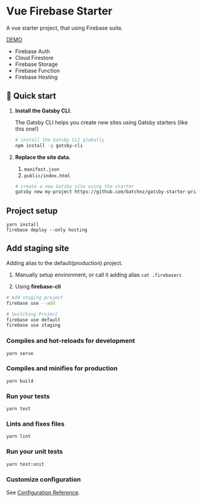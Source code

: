 # Vue Firebase Starter

A vue starter project, that using Firebase suite.

[DEMO](https://vue-firebase-starter-e8020.web.app/)

* Firebase Auth
* Cloud Firestore
* Firebase Storage
* Firebase Function
* Firebase Hosting

## 🚀 Quick start

1.  **Install the Gatsby CLI.**

    The Gatsby CLI helps you create new sites using Gatsby starters (like this one!)

    ```sh
    # install the Gatsby CLI globally
    npm install -g gatsby-cli

2.  **Replace the site data.**

    1. `manifest.json`
    2. `public/index.html`

    ```sh
    # create a new Gatsby site using the starter
    gatsby new my-project https://github.com/batchnz/gatsby-starter-prismic
    ```

## Project setup
```
yarn install
firebase deploy --only hosting
```

## Add staging site
Adding alias to the default(production) project.

1. Manually setup environment, or call it adding alias
 `cat .firebaserc`

2. Using **firebase-cli**

```bash
# Add staging project
firebase use --add

# Switching Project
firebase use default
firebase use staging

```

### Compiles and hot-reloads for development
```
yarn serve
```

### Compiles and minifies for production
```
yarn build
```

### Run your tests
```
yarn test
```

### Lints and fixes files
```
yarn lint
```

### Run your unit tests
```
yarn test:unit
```

### Customize configuration
See [Configuration Reference](https://cli.vuejs.org/config/).
